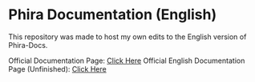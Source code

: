 # Phira Documentation (English)

This repository was made to host my own edits to the English version of Phira-Docs.

Official Documentation Page: [Click Here](https://teamflos.github.io/phira-docs/)
Official English Documentation Page (Unfinished): [Click Here](https://teamflos.github.io/phira-docs/en)
